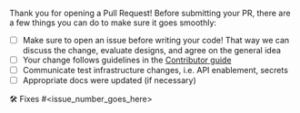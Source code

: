 <!-- The following checklist is for your convenience. Feel free to remove it once you complete all actions from the list-->
Thank you for opening a Pull Request! Before submitting your PR, there are a few things you can do to make sure it goes smoothly:

- [ ] Make sure to open an issue before writing your code! That way we can discuss the change, evaluate designs, and agree on the general idea
- [ ] Your change follows guidelines in the [Contributor guide](../CONTRIBUTING.md)
- [ ] Communicate test infrastructure changes, i.e. API enablement, secrets
- [ ] Appropriate docs were updated (if necessary)

🛠️ Fixes #<issue_number_goes_here>
